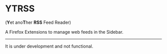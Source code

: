 # YTRSS
(**Y**et ano**T**her **RSS** Feed Reader)

A Firefox Extensions to manage web feeds in the Sidebar.

---


It is under development and not functional.
